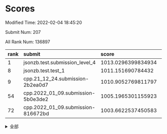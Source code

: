 # Scores

Modified Time: 2022-02-04 18:45:20

Submit Num: 207

All Rank Num: 136897

| rank |               submit               |       score        |       sigma        | pk_num |
| :--- | :--------------------------------- | :----------------- | :----------------- | :----- |
| 1    | jsonzb.test.submission_level_4     | 1013.0296399834934 | 0.7980932049728219 | 2650   |
| 8    | jsonzb.test.test_1                 | 1011.151690784432  | 0.7958316775628541 | 2646   |
| 9    | cpp.21_12_24.submission-2b2ea0d7   | 1010.9052769811797 | 0.7789260430290641 | 2644   |
| 54   | cpp.2022_01_09.submission-5b0e3de2 | 1005.1965301155923 | 0.7088492862623011 | 2649   |
| 72   | cpp.2022_01_09.submission-816672bd | 1003.6622537450583 | 0.7193727358896476 | 2642   |


<details>
<summary>全部</summary>

| rank |                 submit                 |       score        |       sigma        | pk_num |
| :--- | :------------------------------------- | :----------------- | :----------------- | :----- |
| 1    | jsonzb.test.submission_level_4         | 1013.0296399834934 | 0.7980932049728219 | 2650   |
| 2    | gobigger.level_3.submission_level_3_21 | 1012.1083855653363 | 0.7832122126725948 | 2642   |
| 3    | gobigger.level_3.submission_level_3_0  | 1011.5260938631461 | 0.7689200513570161 | 2648   |
| 4    | gobigger.level_3.submission_level_3_16 | 1011.5182886459479 | 0.7887466489352151 | 2647   |
| 5    | gobigger.level_3.submission_level_3_8  | 1011.2947456977502 | 0.787372971160217  | 2641   |
| 6    | gobigger.level_3.submission_level_3_19 | 1011.2835159913966 | 0.7801331889324977 | 2642   |
| 7    | gobigger.level_3.submission_level_3_23 | 1011.2641413811281 | 0.7720148396752526 | 2645   |
| 8    | jsonzb.test.test_1                     | 1011.151690784432  | 0.7958316775628541 | 2646   |
| 9    | cpp.21_12_24.submission-2b2ea0d7       | 1010.9052769811797 | 0.7789260430290641 | 2644   |
| 10   | gobigger.level_3.submission_level_3_10 | 1010.8020360580196 | 0.7845222826851571 | 2646   |
| 11   | gobigger.level_3.submission_level_3_17 | 1010.7366920557084 | 0.7598807707982818 | 2640   |
| 12   | gobigger.level_3.submission_level_3_46 | 1010.6421298686245 | 0.7611119522475283 | 2644   |
| 13   | gobigger.level_3.submission_level_3_32 | 1010.6172195169703 | 0.7849992171316524 | 2641   |
| 14   | gobigger.level_3.submission_level_3_1  | 1010.369141610518  | 0.7875399506903179 | 2645   |
| 15   | gobigger.level_3.submission_level_3_45 | 1010.3663156463731 | 0.7413421587561323 | 2649   |
| 16   | gobigger.level_3.submission_level_3_3  | 1010.3607024529651 | 0.7373200259321002 | 2648   |
| 17   | gobigger.level_3.submission_level_3_25 | 1010.3468998147456 | 0.7624625094362492 | 2647   |
| 18   | gobigger.level_3.submission_level_3_15 | 1010.3324209218163 | 0.774031426956635  | 2646   |
| 19   | gobigger.level_3.submission_level_3_5  | 1010.3119938765619 | 0.7737719228438735 | 2647   |
| 20   | gobigger.level_3.submission_level_3_38 | 1010.2609572136486 | 0.7553173422963898 | 2646   |
| 21   | gobigger.level_3.submission_level_3_14 | 1010.236495100506  | 0.8053166810046503 | 2643   |
| 22   | gobigger.level_3.submission_level_3_49 | 1010.2135162090372 | 0.7596253449443314 | 2644   |
| 23   | gobigger.level_3.submission_level_3_20 | 1010.1936977931829 | 0.759593924666335  | 2641   |
| 24   | gobigger.level_3.submission_level_3_48 | 1010.0846492755581 | 0.7475480205058275 | 2641   |
| 25   | gobigger.level_3.submission_level_3_36 | 1010.0619262824288 | 0.7485979815332472 | 2647   |
| 26   | gobigger.level_3.submission_level_3_31 | 1009.9569919908591 | 0.76814951646225   | 2647   |
| 27   | gobigger.level_3.submission_level_3_2  | 1009.9492766955418 | 0.7601895912619914 | 2645   |
| 28   | gobigger.level_3.submission_level_3_40 | 1009.9175769898394 | 0.7575229282986972 | 2651   |
| 29   | gobigger.level_3.submission_level_3_34 | 1009.8345764625695 | 0.7521500588127984 | 2647   |
| 30   | gobigger.level_3.submission_level_3_9  | 1009.8050992298209 | 0.7665870542522827 | 2647   |
| 31   | gobigger.level_3.submission_level_3_4  | 1009.7438915181576 | 0.7689276385679121 | 2643   |
| 32   | gobigger.level_3.submission_level_3_12 | 1009.6409910045411 | 0.7598073384481333 | 2649   |
| 33   | gobigger.level_3.submission_level_3_43 | 1009.6393141023207 | 0.7497410599246059 | 2648   |
| 34   | gobigger.level_3.submission_level_3_26 | 1009.5967328667093 | 0.7579268866219673 | 2651   |
| 35   | gobigger.level_3.submission_level_3_37 | 1009.5757704139005 | 0.7647373745649458 | 2643   |
| 36   | gobigger.level_3.submission_level_3_6  | 1009.5263538487483 | 0.751589293648783  | 2647   |
| 37   | gobigger.level_3.submission_level_3_11 | 1009.5002135228889 | 0.7596060112791094 | 2642   |
| 38   | gobigger.level_3.submission_level_3_27 | 1009.4881436172492 | 0.7374081115685351 | 2646   |
| 39   | gobigger.level_3.submission_level_3_35 | 1009.4744848402252 | 0.756958882583077  | 2643   |
| 40   | gobigger.level_3.submission_level_3_18 | 1009.466488710073  | 0.7404103794204867 | 2642   |
| 41   | gobigger.level_3.submission_level_3_28 | 1009.450636074937  | 0.7513151499771605 | 2645   |
| 42   | gobigger.level_3.submission_level_3_30 | 1009.4084029891071 | 0.7326637161193584 | 2647   |
| 43   | gobigger.level_3.submission_level_3_24 | 1009.3478787225853 | 0.7477305141300808 | 2643   |
| 44   | gobigger.level_3.submission_level_3_29 | 1009.1041650598914 | 0.7671652136935984 | 2642   |
| 45   | gobigger.level_3.submission_level_3_13 | 1009.0557165374745 | 0.7619297790133159 | 2644   |
| 46   | gobigger.level_3.submission_level_3_41 | 1008.9719159168222 | 0.7528156593450983 | 2645   |
| 47   | gobigger.level_3.submission_level_3_42 | 1008.7845176706038 | 0.7454749676042652 | 2644   |
| 48   | gobigger.level_3.submission_level_3_47 | 1008.738769877893  | 0.7557994108316014 | 2648   |
| 49   | gobigger.level_3.submission_level_3_7  | 1008.6740947056564 | 0.7284499645732587 | 2645   |
| 50   | gobigger.level_3.submission_level_3_22 | 1008.6295162199664 | 0.7690589461023974 | 2642   |
| 51   | gobigger.level_3.submission_level_3_44 | 1008.5571968966493 | 0.7468632295256267 | 2648   |
| 52   | gobigger.level_3.submission_level_3_39 | 1008.2509004245761 | 0.740541840587569  | 2647   |
| 53   | gobigger.level_3.submission_level_3_33 | 1007.3815784694709 | 0.7448158965157111 | 2640   |
| 54   | cpp.2022_01_09.submission-5b0e3de2     | 1005.1965301155923 | 0.7088492862623011 | 2649   |
| 55   | gobigger.level_1.submission_level_1_15 | 1004.868644306696  | 0.7284949736116738 | 2650   |
| 56   | gobigger.level_1.submission_level_1_6  | 1004.6282612002998 | 0.7181889468216576 | 2648   |
| 57   | gobigger.level_1.submission_level_1_9  | 1004.5970685265753 | 0.7213325700917056 | 2647   |
| 58   | gobigger.level_1.submission_level_1_8  | 1004.5883886333748 | 0.7104517676427217 | 2646   |
| 59   | gobigger.level_1.submission_level_1_12 | 1004.5598001345119 | 0.7124181163367528 | 2641   |
| 60   | gobigger.level_1.submission_level_1_48 | 1004.369467672347  | 0.725125129613689  | 2643   |
| 61   | gobigger.level_1.submission_level_1_23 | 1004.3627779668977 | 0.7291826822894923 | 2648   |
| 62   | gobigger.level_1.submission_level_1_24 | 1004.3492262520612 | 0.7038231685193875 | 2643   |
| 63   | gobigger.level_1.submission_level_1_5  | 1004.1979999666164 | 0.7261636841914412 | 2647   |
| 64   | gobigger.level_1.submission_level_1_32 | 1004.1138632978339 | 0.719025248623101  | 2648   |
| 65   | gobigger.level_1.submission_level_1_42 | 1004.0650002611673 | 0.7307680703612278 | 2643   |
| 66   | gobigger.level_1.submission_level_1_39 | 1004.0401594713668 | 0.7057705813043527 | 2650   |
| 67   | gobigger.level_1.submission_level_1_16 | 1003.9157737225631 | 0.7175186867142056 | 2646   |
| 68   | gobigger.level_1.submission_level_1_31 | 1003.9027098321865 | 0.7204342813237418 | 2644   |
| 69   | gobigger.level_1.submission_level_1_45 | 1003.868412541097  | 0.7198504454165564 | 2643   |
| 70   | gobigger.level_1.submission_level_1_2  | 1003.7731781481104 | 0.7101374209301704 | 2645   |
| 71   | gobigger.level_1.submission_level_1_27 | 1003.7566423092218 | 0.7110679398615793 | 2649   |
| 72   | cpp.2022_01_09.submission-816672bd     | 1003.6622537450583 | 0.7193727358896476 | 2642   |
| 73   | gobigger.level_1.submission_level_1_17 | 1003.6445838464442 | 0.7144268835903924 | 2645   |
| 74   | gobigger.level_1.submission_level_1_4  | 1003.5939119384154 | 0.7031671313206662 | 2642   |
| 75   | gobigger.level_1.submission_level_1_0  | 1003.5066382383668 | 0.7112855276710626 | 2647   |
| 76   | gobigger.level_1.submission_level_1_47 | 1003.4719100628685 | 0.7089168401721052 | 2649   |
| 77   | gobigger.level_1.submission_level_1_26 | 1003.458285428164  | 0.7162536364975532 | 2641   |
| 78   | gobigger.level_1.submission_level_1_34 | 1003.4101361124226 | 0.7208048638062359 | 2645   |
| 79   | gobigger.level_1.submission_level_1_40 | 1003.3242887935389 | 0.7116871659463951 | 2647   |
| 80   | gobigger.level_1.submission_level_1_36 | 1003.295448222387  | 0.7114425432081314 | 2644   |
| 81   | gobigger.level_1.submission_level_1_18 | 1003.2000635685474 | 0.7134381919379981 | 2639   |
| 82   | gobigger.level_1.submission_level_1_14 | 1003.1954253531522 | 0.7234284844740512 | 2646   |
| 83   | gobigger.level_1.submission_level_1_21 | 1003.0027448458846 | 0.7221216046477131 | 2647   |
| 84   | gobigger.level_1.submission_level_1_13 | 1002.9519837139817 | 0.7209004925648846 | 2640   |
| 85   | gobigger.level_1.submission_level_1_29 | 1002.9041554521181 | 0.7085663096785837 | 2643   |
| 86   | gobigger.level_1.submission_level_1_46 | 1002.8875384090201 | 0.7225558534541021 | 2642   |
| 87   | gobigger.level_1.submission_level_1_43 | 1002.8719545772118 | 0.7141710070127648 | 2645   |
| 88   | gobigger.level_1.submission_level_1_11 | 1002.8602621838369 | 0.7274647202344549 | 2646   |
| 89   | gobigger.level_1.submission_level_1_20 | 1002.8542445459916 | 0.7118710293751729 | 2652   |
| 90   | gobigger.level_1.submission_level_1_28 | 1002.8302554099671 | 0.7201397584369746 | 2646   |
| 91   | gobigger.level_1.submission_level_1_1  | 1002.8102213428297 | 0.7198282359913549 | 2646   |
| 92   | gobigger.level_1.submission_level_1_3  | 1002.8074643284547 | 0.7281096526407256 | 2641   |
| 93   | gobigger.level_1.submission_level_1_49 | 1002.7872217934001 | 0.7236026350306693 | 2646   |
| 94   | gobigger.level_1.submission_level_1_44 | 1002.7582788147545 | 0.702634185957219  | 2640   |
| 95   | gobigger.level_1.submission_level_1_25 | 1002.6372720639717 | 0.7110870830165608 | 2646   |
| 96   | gobigger.level_1.submission_level_1_33 | 1002.6054287429567 | 0.7258139195767396 | 2646   |
| 97   | gobigger.level_1.submission_level_1_37 | 1002.429822694838  | 0.7167944575322545 | 2644   |
| 98   | gobigger.level_1.submission_level_1_19 | 1002.4120234659235 | 0.7190113989398604 | 2644   |
| 99   | gobigger.level_1.submission_level_1_41 | 1002.4027093608662 | 0.7224760536400994 | 2646   |
| 100  | gobigger.level_1.submission_level_1_35 | 1002.3841592411015 | 0.7280800048907623 | 2642   |
| 101  | gobigger.level_1.submission_level_1_30 | 1002.3751375278846 | 0.7174215907921089 | 2640   |
| 102  | gobigger.level_1.submission_level_1_22 | 1002.3723750616597 | 0.7135092403956041 | 2648   |
| 103  | gobigger.level_1.submission_level_1_7  | 1002.1684903927276 | 0.7104232466258353 | 2642   |
| 104  | gobigger.level_1.submission_level_1_38 | 1002.1383840528775 | 0.7256158885792203 | 2649   |
| 105  | gobigger.level_1.submission_level_1_10 | 1002.035376742951  | 0.7073587626363934 | 2648   |
| 106  | gobigger.random.submission_random_35   | 997.6525900303016  | 0.6995402659812102 | 2645   |
| 107  | gobigger.random.submission_random_47   | 997.5157792045885  | 0.7049086080817889 | 2647   |
| 108  | gobigger.random.submission_random_44   | 997.1426448854272  | 0.7003098291312388 | 2640   |
| 109  | gobigger.random.submission_random_23   | 997.013330135353   | 0.7224933739778949 | 2648   |
| 110  | gobigger.random.submission_random_21   | 996.848889505262   | 0.707927009824532  | 2648   |
| 111  | gobigger.random.submission_random_37   | 996.8466957885291  | 0.7156979563802828 | 2653   |
| 112  | gobigger.random.submission_random_30   | 996.801001921482   | 0.7086657105639592 | 2645   |
| 113  | gobigger.random.submission_random_48   | 996.7501042539668  | 0.7097407426168965 | 2641   |
| 114  | gobigger.random.submission_random_46   | 996.6747681588523  | 0.7129176932503386 | 2648   |
| 115  | gobigger.random.submission_random_3    | 996.6681205295022  | 0.718429365889414  | 2647   |
| 116  | gobigger.random.submission_random_43   | 996.6303755993854  | 0.7126354351316208 | 2647   |
| 117  | gobigger.random.submission_random_11   | 996.5902982689253  | 0.7000987311689167 | 2646   |
| 118  | gobigger.random.submission_random_29   | 996.55828464048    | 0.7140720439888022 | 2645   |
| 119  | gobigger.random.submission_random_28   | 996.3779219866668  | 0.7049744243835495 | 2643   |
| 120  | gobigger.random.submission_random_1    | 996.3473634932237  | 0.717782531804     | 2645   |
| 121  | gobigger.random.submission_random_36   | 996.3347344371197  | 0.702460498047166  | 2642   |
| 122  | gobigger.random.submission_random_4    | 996.224599062458   | 0.6978257207702389 | 2652   |
| 123  | gobigger.random.submission_random_16   | 996.111414068006   | 0.7016015116307552 | 2644   |
| 124  | gobigger.random.submission_random_15   | 996.0884841448927  | 0.7106770869906367 | 2647   |
| 125  | gobigger.random.submission_random_18   | 996.0808223738132  | 0.7190684263782547 | 2644   |
| 126  | gobigger.random.submission_random_19   | 996.0489497401361  | 0.7074575816745748 | 2648   |
| 127  | gobigger.random.submission_random_25   | 995.8948435291628  | 0.7130662772580346 | 2647   |
| 128  | gobigger.random.submission_random_24   | 995.8457880100567  | 0.712633033750552  | 2646   |
| 129  | gobigger.random.submission_random_13   | 995.7781037425415  | 0.7182292299425986 | 2644   |
| 130  | gobigger.random.submission_random_6    | 995.7431095170896  | 0.717162536065093  | 2645   |
| 131  | gobigger.random.submission_random_22   | 995.6717328565256  | 0.7119788295276354 | 2648   |
| 132  | gobigger.random.submission_random_38   | 995.669040322139   | 0.7144189140294791 | 2645   |
| 133  | gobigger.random.submission_random_32   | 995.6641457481037  | 0.7181741790798245 | 2641   |
| 134  | gobigger.random.submission_random_31   | 995.6589702642085  | 0.7223535305963548 | 2646   |
| 135  | gobigger.random.submission_random_42   | 995.6550092277624  | 0.7211351505664434 | 2645   |
| 136  | gobigger.random.submission_random_14   | 995.6441635060048  | 0.7261042790753057 | 2645   |
| 137  | gobigger.random.submission_random_40   | 995.6373470278911  | 0.7077784763847162 | 2646   |
| 138  | gobigger.random.submission_random_8    | 995.6336560975026  | 0.7172158822746197 | 2645   |
| 139  | gobigger.random.submission_random_45   | 995.6099811807721  | 0.7060616251699543 | 2643   |
| 140  | gobigger.random.submission_random_2    | 995.5878026954018  | 0.7161258116941025 | 2648   |
| 141  | gobigger.random.submission_random_27   | 995.5679900130258  | 0.7084814736127665 | 2647   |
| 142  | gobigger.random.submission_random_7    | 995.553048661592   | 0.7129176660174095 | 2645   |
| 143  | gobigger.random.submission_random_9    | 995.4928412158924  | 0.7048793946541607 | 2647   |
| 144  | gobigger.random.submission_random_41   | 995.4263143530823  | 0.7172316777923781 | 2643   |
| 145  | gobigger.random.submission_random_5    | 995.3888524741818  | 0.7171734958791522 | 2638   |
| 146  | gobigger.random.submission_random_39   | 995.2960372855232  | 0.7132049443050442 | 2646   |
| 147  | gobigger.random.submission_random_17   | 995.2270786560213  | 0.715402233311115  | 2642   |
| 148  | gobigger.random.submission_random_20   | 995.121250205924   | 0.7106256804595945 | 2643   |
| 149  | gobigger.random.submission_random_0    | 995.085497540244   | 0.7154354216436285 | 2649   |
| 150  | gobigger.random.submission_random_10   | 995.0433114017922  | 0.705294786127001  | 2650   |
| 151  | gobigger.random.submission_random_12   | 995.0150661550213  | 0.7107008598533061 | 2643   |
| 152  | gobigger.random.submission_random_33   | 995.0109542204291  | 0.7296664788267226 | 2645   |
| 153  | gobigger.random.submission_random_34   | 994.6550454751948  | 0.7112303020729985 | 2648   |
| 154  | gobigger.random.submission_random_49   | 994.6463213489759  | 0.7174344933167501 | 2642   |
| 155  | gobigger.random.submission_random_26   | 994.1114476435147  | 0.71691078420034   | 2646   |
| 156  | gobigger.level_2.submission_level_2_14 | 994.0918776835229  | 0.7346753019543838 | 2640   |
| 157  | gobigger.level_2.submission_level_2_23 | 993.6559541274228  | 0.7381275626077848 | 2650   |
| 158  | gobigger.level_2.submission_level_2_27 | 993.4351832255034  | 0.7523105409110916 | 2644   |
| 159  | gobigger.level_2.submission_level_2_31 | 993.4164709204936  | 0.7440260038641947 | 2647   |
| 160  | gobigger.level_2.submission_level_2_47 | 993.3630012401045  | 0.7389621797656188 | 2646   |
| 161  | gobigger.level_2.submission_level_2_42 | 993.3499269366125  | 0.7302309868138234 | 2648   |
| 162  | gobigger.level_2.submission_level_2_6  | 993.2910992745192  | 0.7340303565134398 | 2646   |
| 163  | gobigger.level_2.submission_level_2_46 | 993.2678359927164  | 0.7449191072442032 | 2643   |
| 164  | gobigger.level_2.submission_level_2_19 | 993.2663008324331  | 0.7480372723156952 | 2646   |
| 165  | gobigger.level_2.submission_level_2_37 | 992.8672942206852  | 0.7511328242397829 | 2645   |
| 166  | gobigger.level_2.submission_level_2_28 | 992.7494753478986  | 0.7310372053469167 | 2650   |
| 167  | gobigger.level_2.submission_level_2_39 | 992.69357354504    | 0.726799240185458  | 2643   |
| 168  | gobigger.level_2.submission_level_2_9  | 992.6486349658296  | 0.7260119820865815 | 2648   |
| 169  | gobigger.level_2.submission_level_2_13 | 992.5980962946562  | 0.7357864889438812 | 2646   |
| 170  | gobigger.level_2.submission_level_2_32 | 992.5852020212036  | 0.7513741336013391 | 2647   |
| 171  | gobigger.level_2.submission_level_2_25 | 992.513262456266   | 0.7585384114918954 | 2645   |
| 172  | gobigger.level_2.submission_level_2_36 | 992.4951429232652  | 0.7462384888213668 | 2642   |
| 173  | gobigger.level_2.submission_level_2_12 | 992.4950897256138  | 0.7409529439515117 | 2650   |
| 174  | gobigger.level_2.submission_level_2_40 | 992.4395988648957  | 0.7433522147234553 | 2647   |
| 175  | gobigger.level_2.submission_level_2_15 | 992.4382127521923  | 0.7410572906026907 | 2648   |
| 176  | gobigger.level_2.submission_level_2_7  | 992.4291710406494  | 0.72508850613397   | 2649   |
| 177  | gobigger.level_2.submission_level_2_49 | 992.3049317213404  | 0.7426796235736971 | 2645   |
| 178  | gobigger.level_2.submission_level_2_48 | 992.3034889947821  | 0.728954412821925  | 2643   |
| 179  | gobigger.level_2.submission_level_2_2  | 992.2693828436397  | 0.7377170076492573 | 2647   |
| 180  | gobigger.level_2.submission_level_2_10 | 992.248136588243   | 0.7396915929114798 | 2645   |
| 181  | gobigger.level_2.submission_level_2_43 | 992.238163237074   | 0.7415272940551039 | 2644   |
| 182  | gobigger.level_2.submission_level_2_29 | 992.2180020461121  | 0.7486705895460313 | 2644   |
| 183  | gobigger.level_2.submission_level_2_22 | 992.0508147449793  | 0.7248583633731719 | 2642   |
| 184  | gobigger.level_2.submission_level_2_33 | 992.0150554561333  | 0.7537118722412314 | 2649   |
| 185  | gobigger.level_2.submission_level_2_41 | 991.9831654215453  | 0.7411845725846462 | 2647   |
| 186  | gobigger.level_2.submission_level_2_3  | 991.9142419455644  | 0.7578012531576763 | 2643   |
| 187  | gobigger.level_2.submission_level_2_26 | 991.9132439119371  | 0.7439681532579047 | 2646   |
| 188  | gobigger.level_2.submission_level_2_4  | 991.8919311959634  | 0.7555680735648    | 2646   |
| 189  | gobigger.level_2.submission_level_2_1  | 991.545880412317   | 0.7607100556006223 | 2650   |
| 190  | gobigger.level_2.submission_level_2_8  | 991.4678646901668  | 0.7438914457560598 | 2646   |
| 191  | gobigger.level_2.submission_level_2_16 | 991.4186209660157  | 0.7631216930054324 | 2641   |
| 192  | gobigger.level_2.submission_level_2_20 | 991.3904675826994  | 0.7628217486588744 | 2646   |
| 193  | gobigger.level_2.submission_level_2_18 | 991.3616696618325  | 0.7434575859030075 | 2641   |
| 194  | gobigger.level_2.submission_level_2_45 | 991.3038673187982  | 0.7494019875140185 | 2643   |
| 195  | gobigger.level_2.submission_level_2_30 | 991.2961884091663  | 0.7519945278360702 | 2648   |
| 196  | gobigger.level_2.submission_level_2_17 | 991.2713739737835  | 0.729920662660295  | 2649   |
| 197  | gobigger.level_2.submission_level_2_34 | 991.1873446601845  | 0.7749250216314885 | 2641   |
| 198  | gobigger.level_2.submission_level_2_35 | 991.1322867727548  | 0.7580898364396982 | 2649   |
| 199  | gobigger.level_2.submission_level_2_5  | 991.0978073270011  | 0.7631752837745942 | 2648   |
| 200  | gobigger.level_2.submission_level_2_24 | 991.0459026196519  | 0.7847615468335001 | 2647   |
| 201  | gobigger.level_2.submission_level_2_21 | 990.9979925298037  | 0.7461519239293203 | 2646   |
| 202  | gobigger.level_2.submission_level_2_38 | 990.7267253640191  | 0.7564378725706693 | 2644   |
| 203  | gobigger.level_2.submission_level_2_11 | 990.1367131057099  | 0.7708204977175639 | 2651   |
| 204  | gobigger.level_2.submission_level_2_0  | 990.0463312300919  | 0.768732241278273  | 2642   |
| 205  | gobigger.level_2.submission_level_2_44 | 990.0093014719099  | 0.7663632879903208 | 2644   |
| 206  | gobigger.none.submission_none_1        | 976.7347687647194  | 1.4780818249641459 | 2650   |
| 207  | gobigger.none.submission_none_0        | 975.421839633844   | 1.4928062614744775 | 2644   |

</details>